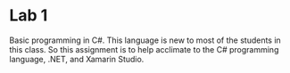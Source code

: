 # Lab 1

Basic programming in C#. This language is new to most of the students in this class. So this
assignment is to help acclimate to the C# programming language, .NET, and Xamarin Studio.

